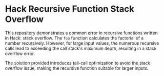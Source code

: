 # Hack Recursive Function Stack Overflow

This repository demonstrates a common error in recursive functions written in Hack: stack overflow. The `foo` function calculates the factorial of a number recursively. However, for large input values, the numerous recursive calls lead to exceeding the call stack's maximum depth, resulting in a stack overflow error.

The solution provided introduces tail-call optimization to avoid the stack overflow issue, making the recursive function suitable for larger inputs.